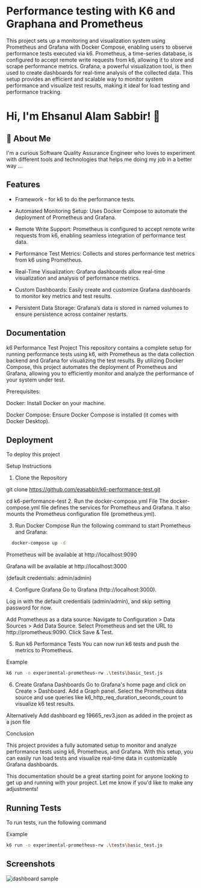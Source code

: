 
# Performance testing with K6 and Graphana and Prometheus

This project sets up a monitoring and visualization system using Prometheus and Grafana with Docker Compose, enabling users to observe performance tests executed via k6. Prometheus, a time-series database, is configured to accept remote write requests from k6, allowing it to store and scrape performance metrics. Grafana, a powerful visualization tool, is then used to create dashboards for real-time analysis of the collected data. This setup provides an efficient and scalable way to monitor system performance and visualize test results, making it ideal for load testing and performance tracking.


# Hi, I'm Ehsanul Alam Sabbir! 👋


## 🚀 About Me
I'm a curious Software Quality Assurance Engineer who loves to experiment with different tools and technologies that helps me doing my job in a better way ...


## Features

- Framework - for k6 to do the performance tests.

- Automated Monitoring Setup: Uses Docker Compose to automate the deployment of Prometheus and Grafana.

- Remote Write Support: Prometheus is configured to accept remote write requests from k6, enabling seamless integration of performance test data.

- Performance Test Metrics: Collects and stores performance test metrics from k6 using Prometheus.

- Real-Time Visualization: Grafana dashboards allow real-time visualization and analysis of performance metrics.

- Custom Dashboards: Easily create and customize Grafana dashboards to monitor key metrics and test results.

- Persistent Data Storage: Grafana’s data is stored in named volumes to ensure persistence across container restarts.


## Documentation

k6 Performance Test Project
This repository contains a complete setup for running performance tests using k6, with Prometheus as the data collection backend and Grafana for visualizing the test results. By utilizing Docker Compose, this project automates the deployment of Prometheus and Grafana, allowing you to efficiently monitor and analyze the performance of your system under test.


Prerequisites:

Docker: Install Docker on your machine.

Docker Compose: Ensure Docker Compose is installed (it comes with Docker Desktop).

## Deployment

To deploy this project


Setup Instructions
1. Clone the Repository

git clone https://github.com/easabbir/k6-performance-test.git

cd k6-performance-test
2. Run the docker-compose.yml File
The docker-compose.yml file defines the services for Prometheus and Grafana. It also mounts the Prometheus configuration file (prometheus.yml).

3. Run Docker Compose
Run the following command to start Prometheus and Grafana:

```bash
  docker-compose up -d
```

Prometheus will be available at http://localhost:9090

Grafana will be available at http://localhost:3000 

(default credentials: admin/admin)

4. Configure Grafana
Go to Grafana (http://localhost:3000).


Log in with the default credentials (admin/admin), and skip setting password for now.


Add Prometheus as a data source:
Navigate to Configuration > Data Sources > Add Data Source.
Select Prometheus and set the URL to http://prometheus:9090.
Click Save & Test.




5. Run k6 Performance Tests
You can now run k6 tests and push the metrics to Prometheus.



Example 
```bash
k6 run -o experimental-prometheus-rw .\tests\basic_test.js
```

6. Create Grafana Dashboards
Go to Grafana's home page and click on Create > Dashboard.
Add a Graph panel.
Select the Prometheus data source and use queries like k6_http_req_duration_seconds_count to visualize k6 test results.

Alternatively Add dashboard eg 19665_rev3.json as added in the project as a json file


Conclusion

This project provides a fully automated setup to monitor and analyze performance tests using k6, Prometheus, and Grafana. With this setup, you can easily run load tests and visualize real-time data in customizable Grafana dashboards.

This documentation should be a great starting point for anyone looking to get up and running with your project. Let me know if you'd like to make any adjustments!
## Running Tests

To run tests, run the following command


Example 
```bash
k6 run -o experimental-prometheus-rw .\tests\basic_test.js
```
## Screenshots
![dashboard sample](https://github.com/user-attachments/assets/92317abf-2878-4fae-a7c5-4c2353bda976)


